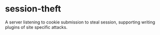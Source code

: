 session-theft
=============

A server listening to cookie submission to steal session, supporting writing plugins of site specific attacks.
